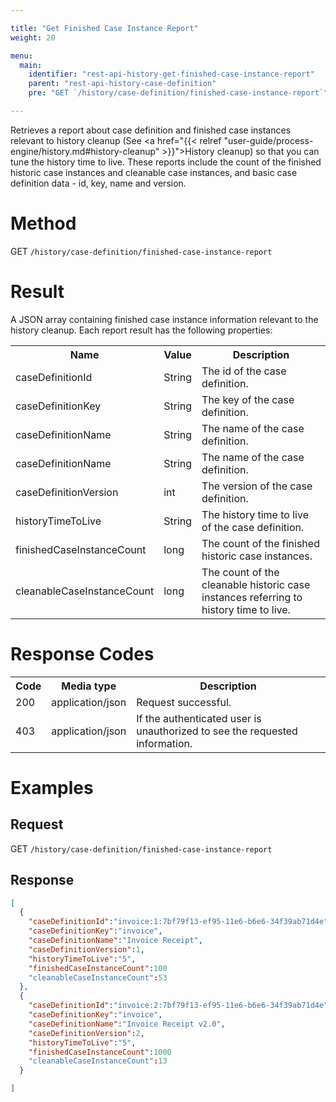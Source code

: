 ```yaml
---

title: "Get Finished Case Instance Report"
weight: 20

menu:
  main:
    identifier: "rest-api-history-get-finished-case-instance-report"
    parent: "rest-api-history-case-definition"
    pre: "GET `/history/case-definition/finished-case-instance-report`"

---
```


Retrieves a report about case definition and finished case instances relevant to history cleanup (See 
<a href="{{< relref "user-guide/process-engine/history.md#history-cleanup" >}}">History cleanup</a>) so that you can tune the history time to live. These reports include the count of the finished historic case instances and  cleanable case instances, and basic case definition data - id, key, name and version.

# Method

GET `/history/case-definition/finished-case-instance-report`

# Result

A JSON array containing finished case instance information relevant to the history cleanup. Each report result has the following properties:

<table class="table table-striped">
  <tr>
    <th>Name</th>
    <th>Value</th>
    <th>Description</th>
  </tr>
  <tr>
    <td>caseDefinitionId</td>
    <td>String</td>
    <td>The id of the case definition.</td>
  </tr>
  <tr>
    <td>caseDefinitionKey</td>
    <td>String</td>
    <td>The key of the case definition.</td>
  </tr>
  <tr>
    <td>caseDefinitionName</td>
    <td>String</td>
    <td>The name of the case definition.</td>
  </tr>
  <tr>
    <td>caseDefinitionName</td>
    <td>String</td>
    <td>The name of the case definition.</td>
  </tr>
  <tr>
    <td>caseDefinitionVersion</td>
    <td>int</td>
    <td>The version of the case definition.</td>
  </tr>
  <tr>
    <td>historyTimeToLive</td>
    <td>String</td>
    <td>The history time to live of the case definition.</td>
  </tr>
  <tr>
    <td>finishedCaseInstanceCount</td>
    <td>long</td>
    <td>The count of the finished historic case instances.</td>
  </tr>
  <tr>
    <td>cleanableCaseInstanceCount</td>
    <td>long</td>
    <td>The count of the cleanable historic case instances referring to history time to live.</td>
  </tr>
</table>


# Response Codes

<table class="table table-striped">
  <tr>
    <th>Code</th>
    <th>Media type</th>
    <th>Description</th>
  </tr>
  <tr>
    <td>200</td>
    <td>application/json</td>
    <td>Request successful.</td>
  </tr>
  <tr>
    <td>403</td>
    <td>application/json</td>
    <td>If the authenticated user is unauthorized to see the requested information.</td>
  </tr>
</table>

# Examples

## Request

GET `/history/case-definition/finished-case-instance-report`

## Response

```json
[
  {
    "caseDefinitionId":"invoice:1:7bf79f13-ef95-11e6-b6e6-34f39ab71d4e",
    "caseDefinitionKey":"invoice",
    "caseDefinitionName":"Invoice Receipt",
    "caseDefinitionVersion":1,
    "historyTimeToLive":"5",
    "finishedCaseInstanceCount":100
    "cleanableCaseInstanceCount":53
  },
  {
    "caseDefinitionId":"invoice:2:7bf79f13-ef95-11e6-b6e6-34f39ab71d4e",
    "caseDefinitionKey":"invoice",
    "caseDefinitionName":"Invoice Receipt v2.0",
    "caseDefinitionVersion":2,
    "historyTimeToLive":"5",
    "finishedCaseInstanceCount":1000
    "cleanableCaseInstanceCount":13
  }

]
```
